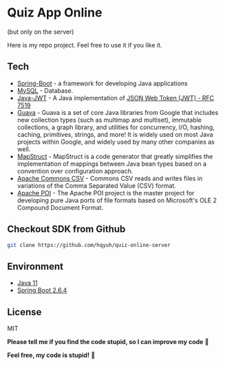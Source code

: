 # Quiz App Online 
(but only on the server)

Here is my repo project. Feel free to use it if you like it.

## Tech 

- [Spring-Boot] - a framework for developing Java applications
- [MySQL] - Database.
- [Java-JWT] - A Java implementation of [JSON Web Token (JWT) - RFC 7519]
- [Guava] - Guava is a set of core Java libraries from Google that includes new collection types (such as multimap and multiset), immutable collections, a graph library, and utilities for concurrency, I/O, hashing, caching, primitives, strings, and more! It is widely used on most Java projects within Google, and widely used by many other companies as well.
- [MapStruct] - MapStruct is a code generator that greatly simplifies the implementation of mappings between Java bean types based on a convention over configuration approach.
- [Apache Commons CSV] - Commons CSV reads and writes files in variations of the Comma Separated Value (CSV) format.
- [Apache POI] - The Apache POI project is the master project for developing pure Java ports of file formats based on Microsoft's OLE 2 Compound Document Format.

## Checkout SDK from Github
```sh
git clone https://github.com/hqyuh/quiz-online-server
```

## Environment
- [Java 11]
- [Spring Boot 2.6.4]

## License 

MIT

**Please tell me if you find the code stupid, so I can improve my code** :hammer: 

**Feel free, my code is stupid!** :see_no_evil:


  [Spring-Boot]: <https://spring.io/>
  [MySQL]: <https://dev.mysql.com/doc/>
  [Java-JWT]: <https://github.com/auth0/java-jwt> 
  [Guava]: <https://github.com/google/guava>
  [MapStruct]: <https://mapstruct.org/>
  [Apache Commons CSV]: <https://commons.apache.org/proper/commons-csv/index.html>
  [Apache POI]: <https://poi.apache.org/components/>
  [JSON Web Token (JWT) - RFC 7519]: <https://datatracker.ietf.org/doc/html/rfc7519>
  [Java 11]: <https://www.oracle.com/java/technologies/javase/jdk11-archive-downloads.html>
  [Spring Boot 2.6.4]: <https://spring.io/blog/2022/02/24/spring-boot-2-6-4-available-now>
